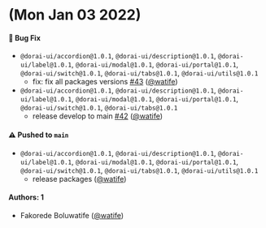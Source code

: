 # (Mon Jan 03 2022)

#### 🐛 Bug Fix

- `@dorai-ui/accordion@1.0.1`, `@dorai-ui/description@1.0.1`, `@dorai-ui/label@1.0.1`, `@dorai-ui/modal@1.0.1`, `@dorai-ui/portal@1.0.1`, `@dorai-ui/switch@1.0.1`, `@dorai-ui/tabs@1.0.1`, `@dorai-ui/utils@1.0.1`
  - fix: fix all packages versions [#43](https://github.com/watife/dorai-ui/pull/43) ([@watife](https://github.com/watife))
- `@dorai-ui/accordion@1.0.1`, `@dorai-ui/description@1.0.1`, `@dorai-ui/label@1.0.1`, `@dorai-ui/modal@1.0.1`, `@dorai-ui/portal@1.0.1`, `@dorai-ui/switch@1.0.1`, `@dorai-ui/tabs@1.0.1`
  - release develop to main [#42](https://github.com/watife/dorai-ui/pull/42) ([@watife](https://github.com/watife))

#### ⚠️ Pushed to `main`

- `@dorai-ui/accordion@1.0.1`, `@dorai-ui/description@1.0.1`, `@dorai-ui/label@1.0.1`, `@dorai-ui/modal@1.0.1`, `@dorai-ui/portal@1.0.1`, `@dorai-ui/switch@1.0.1`, `@dorai-ui/tabs@1.0.1`, `@dorai-ui/utils@1.0.1`
  - release packages ([@watife](https://github.com/watife))

#### Authors: 1

- Fakorede Boluwatife ([@watife](https://github.com/watife))
